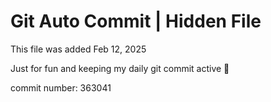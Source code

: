 # Git Auto Commit | Hidden File

This file was added Feb 12, 2025

Just for fun and keeping my daily git commit active 🤪

commit number: 363041

